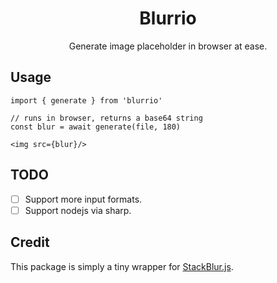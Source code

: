 <h1 align="center">Blurrio</h1>
<p align="center">Generate image placeholder in browser at ease.</p>


## Usage

```tsx
import { generate } from 'blurrio'

// runs in browser, returns a base64 string
const blur = await generate(file, 180)

<img src={blur}/>
```

## TODO 

- [ ] Support more input formats.
- [ ] Support nodejs via sharp.

## Credit

This package is simply a tiny wrapper for [StackBlur.js](https://github.com/flozz/StackBlur).
